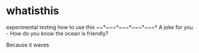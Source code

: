 # whatisthis
experimental
testing how to use this
*~*~*~*~*~*~*~*~*~*~*~*~*~*~*
A joke for you -
How do you know the ocean is friendly?

















Because it waves